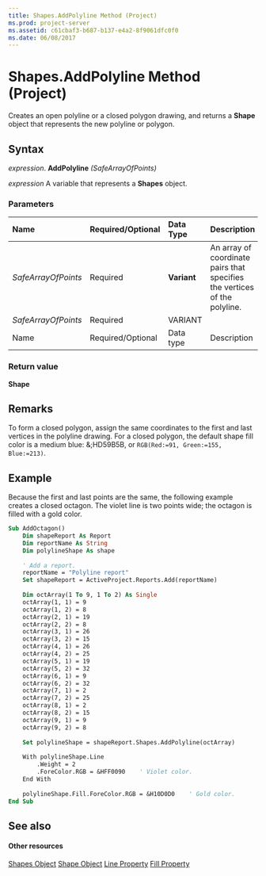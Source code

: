 ```yaml
---
title: Shapes.AddPolyline Method (Project)
ms.prod: project-server
ms.assetid: c61cbaf3-b687-b137-e4a2-8f9061dfc0f0
ms.date: 06/08/2017
---
```



# Shapes.AddPolyline Method (Project)
Creates an open polyline or a closed polygon drawing, and returns a  **Shape** object that represents the new polyline or polygon.

## Syntax

 _expression_. **AddPolyline** _(SafeArrayOfPoints)_

 _expression_ A variable that represents a **Shapes** object.


### Parameters



|**Name**|**Required/Optional**|**Data Type**|**Description**|
|:-----|:-----|:-----|:-----|
| _SafeArrayOfPoints_|Required|**Variant**|An array of coordinate pairs that specifies the vertices of the polyline.|
| _SafeArrayOfPoints_|Required|VARIANT||
|Name|Required/Optional|Data type|Description|

### Return value

 **Shape**


## Remarks

To form a closed polygon, assign the same coordinates to the first and last vertices in the polyline drawing. For a closed polygon, the default shape fill color is a medium blue: &;HD59B5B, or  `RGB(Red:=91, Green:=155, Blue:=213)`.


## Example

Because the first and last points are the same, the following example creates a closed octagon. The violet line is two points wide; the octagon is filled with a gold color.


```vb
Sub AddOctagon()
    Dim shapeReport As Report
    Dim reportName As String
    Dim polylineShape As shape
    
    ' Add a report.
    reportName = "Polyline report"
    Set shapeReport = ActiveProject.Reports.Add(reportName)
    
    Dim octArray(1 To 9, 1 To 2) As Single
    octArray(1, 1) = 9
    octArray(1, 2) = 8
    octArray(2, 1) = 19
    octArray(2, 2) = 8
    octArray(3, 1) = 26
    octArray(3, 2) = 15
    octArray(4, 1) = 26
    octArray(4, 2) = 25
    octArray(5, 1) = 19
    octArray(5, 2) = 32
    octArray(6, 1) = 9
    octArray(6, 2) = 32
    octArray(7, 1) = 2
    octArray(7, 2) = 25
    octArray(8, 1) = 2
    octArray(8, 2) = 15
    octArray(9, 1) = 9
    octArray(9, 2) = 8
    
    Set polylineShape = shapeReport.Shapes.AddPolyline(octArray)
    
    With polylineShape.Line
        .Weight = 2
        .ForeColor.RGB = &HFF0090    ' Violet color.
    End With
    
    polylineShape.Fill.ForeColor.RGB = &H10D0D0    ' Gold color.
End Sub
```


## See also


#### Other resources


[Shapes Object](shapes-object-project.md)
[Shape Object](shape-object-project.md)
[Line Property](shape-line-property-project.md)
[Fill Property](shape-fill-property-project.md)
